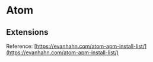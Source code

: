 # Atom

## Extensions
Reference: [https://evanhahn.com/atom-apm-install-list/](https://evanhahn.com/atom-apm-install-list/)
